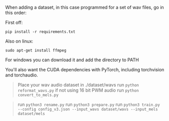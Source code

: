 When adding a dataset, in this case programmed for a set of wav files, go in this order:

First off:

`pip install -r requirements.txt`

Also on linux:

`sudo apt-get install ffmpeg`

For windows you can download it and add the directory to PATH

You'll also want the CUDA dependencies with PyTorch, including torchvision and torchaudio.

> Place your wav audio dataset in ./dataset/wavs
> run `python reformat_wavs.py` if not using 16 bit PWM audio
> run `python convert_to_mels.py`  

> run `python3 rename.py`
> run `python3 prepare.py`
> run `python3 train.py --config config_v3.json --input_wavs dataset/wavs --input_mels dataset/mels`

